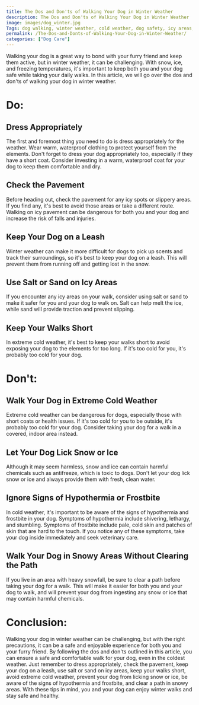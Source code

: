 ```yaml
---
title: The Dos and Don'ts of Walking Your Dog in Winter Weather
description: The Dos and Don'ts of Walking Your Dog in Winter Weather
image: images/dog_winter.jpg
Tags: dog walking, winter weather, cold weather, dog safety, icy areas, hypothermia, frostbite, snow, mental stimulation, dog boots, paw protection, leash walking, winter walks, dog breeds, dog tolerance, winter activities
permalink: /The-Dos-and-Donts-of-Walking-Your-Dog-in-Winter-Weather/
categories: ["Dog Care"]
---
```


Walking your dog is a great way to bond with your furry friend and keep them active, but in winter weather, it can be challenging. With snow, ice, and freezing temperatures, it's important to keep both you and your dog safe while taking your daily walks. In this article, we will go over the dos and don'ts of walking your dog in winter weather.

# Do:

## Dress Appropriately
The first and foremost thing you need to do is dress appropriately for the weather. Wear warm, waterproof clothing to protect yourself from the elements. Don't forget to dress your dog appropriately too, especially if they have a short coat. Consider investing in a warm, waterproof coat for your dog to keep them comfortable and dry.

## Check the Pavement
Before heading out, check the pavement for any icy spots or slippery areas. If you find any, it's best to avoid those areas or take a different route. Walking on icy pavement can be dangerous for both you and your dog and increase the risk of falls and injuries.

## Keep Your Dog on a Leash
Winter weather can make it more difficult for dogs to pick up scents and track their surroundings, so it's best to keep your dog on a leash. This will prevent them from running off and getting lost in the snow.

## Use Salt or Sand on Icy Areas
If you encounter any icy areas on your walk, consider using salt or sand to make it safer for you and your dog to walk on. Salt can help melt the ice, while sand will provide traction and prevent slipping.

## Keep Your Walks Short
In extreme cold weather, it's best to keep your walks short to avoid exposing your dog to the elements for too long. If it's too cold for you, it's probably too cold for your dog.

# Don't:

## Walk Your Dog in Extreme Cold Weather
Extreme cold weather can be dangerous for dogs, especially those with short coats or health issues. If it's too cold for you to be outside, it's probably too cold for your dog. Consider taking your dog for a walk in a covered, indoor area instead.

## Let Your Dog Lick Snow or Ice
Although it may seem harmless, snow and ice can contain harmful chemicals such as antifreeze, which is toxic to dogs. Don't let your dog lick snow or ice and always provide them with fresh, clean water.

## Ignore Signs of Hypothermia or Frostbite
In cold weather, it's important to be aware of the signs of hypothermia and frostbite in your dog. Symptoms of hypothermia include shivering, lethargy, and stumbling. Symptoms of frostbite include pale, cold skin and patches of skin that are hard to the touch. If you notice any of these symptoms, take your dog inside immediately and seek veterinary care.

## Walk Your Dog in Snowy Areas Without Clearing the Path
If you live in an area with heavy snowfall, be sure to clear a path before taking your dog for a walk. This will make it easier for both you and your dog to walk, and will prevent your dog from ingesting any snow or ice that may contain harmful chemicals.

# Conclusion:

Walking your dog in winter weather can be challenging, but with the right precautions, it can be a safe and enjoyable experience for both you and your furry friend. By following the dos and don'ts outlined in this article, you can ensure a safe and comfortable walk for your dog, even in the coldest weather. Just remember to dress appropriately, check the pavement, keep your dog on a leash, use salt or sand on icy areas, keep your walks short, avoid extreme cold weather, prevent your dog from licking snow or ice, be aware of the signs of hypothermia and frostbite, and clear a path in snowy areas. With these tips in mind, you and your dog can enjoy winter walks and stay safe and healthy.

